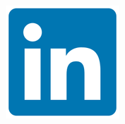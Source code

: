 

<!--
**SolveigRebnord/solveigrebnord** is a ✨ _special_ ✨ repository because its `README.md` (this file) appears on your GitHub profile.

[Here are some ideas to get you started:

- 🔭 I’m currently working on ...
- 🌱 I’m currently learning ...
- 👯 I’m looking to collaborate on ...
- 🤔 I’m looking for help with ...
- 💬 Ask me about ...
- 📫 How to reach me: ...
- 😄 Pronouns: ...
- ⚡ Fun fact: ...
-->
<a href="https://www.linkedin.com/in/solveig-rebnord-68b9a3190/"><img src="https://github.com/devicons/devicon/blob/master/icons/linkedin/linkedin-original.svg"></a>
